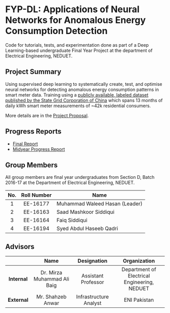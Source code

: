 # FYP-DL: Applications of Neural Networks for Anomalous Energy Consumption Detection

Code for tutorials, tests, and experimentation done as part of a Deep Learning-based undergraduate Final Year Project at the department of Electrical Engineering, NEDUET.

## Project Summary
Using supervised deep learning to systematically create, test, and optimise neural networks for detecting anomalous energy consumption patterns in smart meter data. Training using a [publicly available, labeled dataset published by the State Grid Corporation of China](https://github.com/henryRDlab/ElectricityTheftDetection) which spans 13 months of daily kWh smart meter measurements of ~42k residential consumers.

More details are in the [Project Proposal](./FYP-Documents/Proposals/fyp-proposal-gh.pdf).

## Progress Reports
- [Final Report](./FYP-Documents/eed-group13-final-report.pdf)
- [Midyear Progress Report](./FYP-Documents/eed-group13-midyear-report.pdf)

## Group Members
All group members are final year undergraduates from Section D, Batch 2016-17 at the Department of Electrical Engineering, NEDUET.

|No.|Roll Number|Name|
|:--------:|:-----------:|------------|
|1|EE-16177|Muhammad Waleed Hasan (Leader)|
|2|EE-16163|Saad Mashkoor Siddiqui|
|3|EE-16164|Faiq Siddiqui|
|4|EE-16194|Syed Abdul Haseeb Qadri|

## Advisors

|    |Name|Designation|Organization|
|:-----:|:------:|:-----:|:-------:|
|**Internal**|Dr. Mirza Muhammad Ali Baig|Assistant Professor|Department of Electrical Engineering, NEDUET|
|**External**|Mr. Shahzeb Anwar|Infrastructure Analyst|ENI Pakistan|
